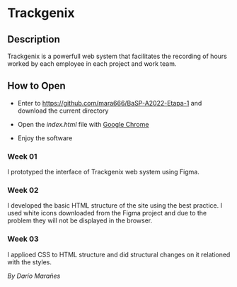 # Trackgenix

## Description

Trackgenix is a powerfull web system that facilitates the recording of hours worked by each employee in each project and work team.

## How to Open

- Enter to https://github.com/mara666/BaSP-A2022-Etapa-1 and download the current directory

- Open the _index.html_ file with [Google Chrome](https://www.google.com/intl/es-419/chrome/)

- Enjoy the software

### Week 01

I prototyped the interface of Trackgenix web system using Figma.

### Week 02

I developed the basic HTML structure of the site using the best practice.
I used white icons downloaded from the Figma project and due to the problem they will not be displayed in the browser.

### Week 03

I applioed CSS to HTML structure and did structural changes on it relationed with the styles.

_By Darío Marañes_